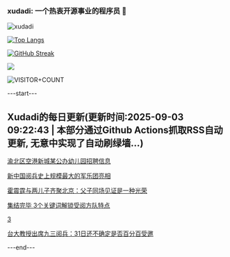 ### xudadi: 一个热衷开源事业的程序员 👋

![xudadi](https://github-readme-stats-git-masterorgs-github-readme-stats-team.vercel.app/api?username=xudadi)

[![Top Langs](https://github-readme-stats.vercel.app/api/top-langs/?username=xudadi)](https://github.com/anuraghazra/github-readme-stats)

[![GitHub Streak](https://streak-stats.demolab.com?user=xudadi&locale=zh_Hans)](https://git.io/streak-stats)

![](https://raw.githubusercontent.com/xudadi/xudadi/main/assets/github-contribution-grid-snake.svg)

![VISITOR+COUNT](https://komarev.com/ghpvc/?username=xudadi&label=VISITOR+COUNT)


---start---

## Xudadi的每日更新(更新时间:2025-09-03 09:22:43 | 本部分通过Github Actions抓取RSS自动更新, 无意中实现了自动刷绿墙...)

[渝北区空港新城某公办幼儿园招聘信息](https://www.gongkaoleida.com/article/2600193)

[新中国阅兵史上规模最大的军乐团亮相](https://m.163.com/news/article/K8H5IMLA051482MP.html)

[霍震霆与两儿子齐聚北京：父子同场见证是一种光荣](https://m.163.com/news/article/K8H309HG0514EGPO.html)

[集结完毕 3个关键词解锁受阅方队特点](https://m.163.com/news/article/K8H0OLVH0530WJIN.html)

[3](https://m.163.com/touch/news/sub/domestic)

[台大教授出席九三阅兵：31日还不确定是否百分百受邀](https://m.163.com/news/article/K8GU4GPQ0514R9OJ.html)

---end---
